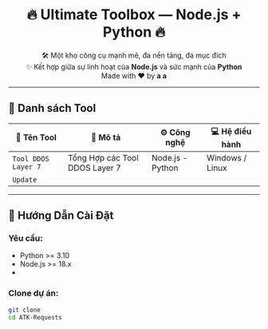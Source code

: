 <h1 align="center">🔥 Ultimate Toolbox — Node.js + Python 🔥</h1>

<p align="center">
  🛠️ Một kho công cụ mạnh mẽ, đa nền tảng, đa mục đích<br>
  ✨ Kết hợp giữa sự linh hoạt của <strong>Node.js</strong> và sức mạnh của <strong>Python</strong><br>
  Made with ❤️ by <strong>a a</strong>
</p>

---

## 📂 Danh sách Tool

| 🧩 Tên Tool | 📜 Mô tả | ⚙️ Công nghệ | 💻 Hệ điều hành |
|------------|---------|-------------|----------------|
| `Tool DDOS Layer 7` | Tổng Hợp các Tool DDOS Layer 7  | Node.js - Python | Windows / Linux |
|      `Update`

---

## 🚀 Hướng Dẫn Cài Đặt

### Yêu cầu:
- Python >= 3.10
- Node.js >= 18.x
- 

### Clone dự án:

```bash
git clone 
cd ATK-Requests
